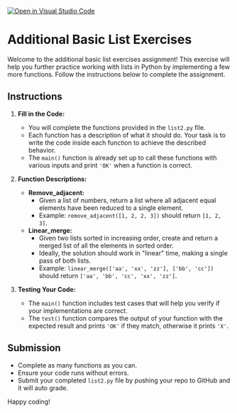 [![Open in Visual Studio Code](https://classroom.github.com/assets/open-in-vscode-2e0aaae1b6195c2367325f4f02e2d04e9abb55f0b24a779b69b11b9e10269abc.svg)](https://classroom.github.com/online_ide?assignment_repo_id=15433866&assignment_repo_type=AssignmentRepo)
# Additional Basic List Exercises

Welcome to the additional basic list exercises assignment! This exercise will help you further practice working with lists in Python by implementing a few more functions. Follow the instructions below to complete the assignment.

## Instructions

1. **Fill in the Code:**
   - You will complete the functions provided in the `list2.py` file.
   - Each function has a description of what it should do. Your task is to write the code inside each function to achieve the described behavior.
   - The `main()` function is already set up to call these functions with various inputs and print `'OK'` when a function is correct.

2. **Function Descriptions:**
   - **Remove_adjacent:**
     - Given a list of numbers, return a list where all adjacent equal elements have been reduced to a single element.
     - Example: `remove_adjacent([1, 2, 2, 3])` should return `[1, 2, 3]`.
   - **Linear_merge:**
     - Given two lists sorted in increasing order, create and return a merged list of all the elements in sorted order.
     - Ideally, the solution should work in "linear" time, making a single pass of both lists.
     - Example: `linear_merge(['aa', 'xx', 'zz'], ['bb', 'cc'])` should return `['aa', 'bb', 'cc', 'xx', 'zz']`.

3. **Testing Your Code:**
   - The `main()` function includes test cases that will help you verify if your implementations are correct.
   - The `test()` function compares the output of your function with the expected result and prints `'OK'` if they match, otherwise it prints `'X'`.

## Submission

- Complete as many functions as you can.
- Ensure your code runs without errors.
- Submit your completed `list2.py` file by pushing your repo to GitHub and it will auto grade. 

Happy coding!



